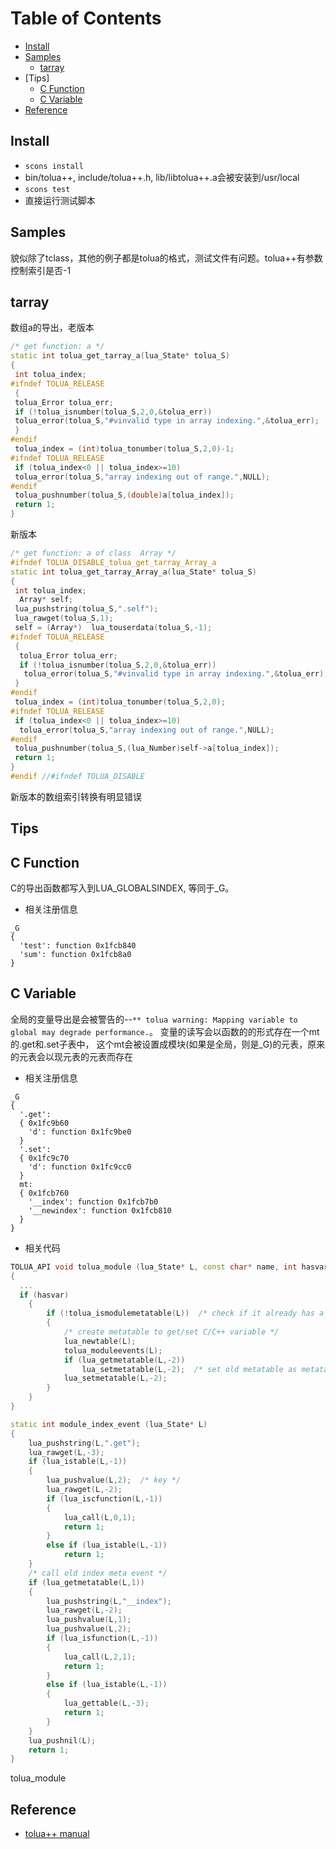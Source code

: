 
Table of Contents
=================

* [Install](#install)
* [Samples](#samples)
  * [tarray](#tarray)
* [Tips]
  * [C Function](#c-function)
  * [C Variable](#c-variable)
* [Reference](#reference)

Install
-------

* ```scons install```
* bin/tolua++, include/tolua++.h, lib/libtolua++.a会被安装到/usr/local
* ```scons test```
* 直接运行测试脚本

Samples
-------

貌似除了tclass，其他的例子都是tolua的格式，测试文件有问题。tolua++有参数控制索引是否-1

tarray
------

数组a的导出，老版本
```cpp
/* get function: a */
static int tolua_get_tarray_a(lua_State* tolua_S)
{
 int tolua_index;
#ifndef TOLUA_RELEASE
 {
 tolua_Error tolua_err;
 if (!tolua_isnumber(tolua_S,2,0,&tolua_err))
 tolua_error(tolua_S,"#vinvalid type in array indexing.",&tolua_err);
 }
#endif
 tolua_index = (int)tolua_tonumber(tolua_S,2,0)-1;
#ifndef TOLUA_RELEASE
 if (tolua_index<0 || tolua_index>=10)
 tolua_error(tolua_S,"array indexing out of range.",NULL);
#endif
 tolua_pushnumber(tolua_S,(double)a[tolua_index]);
 return 1;
}
```

新版本
```cpp
/* get function: a of class  Array */
#ifndef TOLUA_DISABLE_tolua_get_tarray_Array_a
static int tolua_get_tarray_Array_a(lua_State* tolua_S)
{
 int tolua_index;
  Array* self;
 lua_pushstring(tolua_S,".self");
 lua_rawget(tolua_S,1);
 self = (Array*)  lua_touserdata(tolua_S,-1);
#ifndef TOLUA_RELEASE
 {
  tolua_Error tolua_err;
  if (!tolua_isnumber(tolua_S,2,0,&tolua_err))
   tolua_error(tolua_S,"#vinvalid type in array indexing.",&tolua_err);
 }
#endif
 tolua_index = (int)tolua_tonumber(tolua_S,2,0);
#ifndef TOLUA_RELEASE
 if (tolua_index<0 || tolua_index>=10)
  tolua_error(tolua_S,"array indexing out of range.",NULL);
#endif
 tolua_pushnumber(tolua_S,(lua_Number)self->a[tolua_index]);
 return 1;
}
#endif //#ifndef TOLUA_DISABLE
```
新版本的数组索引转换有明显错误

Tips
----

C Function
----------

C的导出函数都写入到LUA_GLOBALSINDEX, 等同于_G。

* 相关注册信息

```
_G
{
  'test': function 0x1fcb840
  'sum': function 0x1fcb8a0
}
```

C Variable
----------

全局的变量导出是会被警告的--```** tolua warning: Mapping variable to global may degrade performance.```。
变量的读写会以函数的的形式存在一个mt的.get和.set子表中， 这个mt会被设置成模块(如果是全局，则是_G)的元表，原来的元表会以现元表的元表而存在

* 相关注册信息

```
_G
{
  '.get':
  { 0x1fc9b60
    'd': function 0x1fc9be0
  }
  '.set':
  { 0x1fc9c70
    'd': function 0x1fc9cc0
  }
  mt:
  { 0x1fcb760
    '__index': function 0x1fcb7b0
    '__newindex': function 0x1fcb810
  }
}
```

* 相关代码

```cpp
TOLUA_API void tolua_module (lua_State* L, const char* name, int hasvar)
{
  ...
  if (hasvar)
	{
		if (!tolua_ismodulemetatable(L))  /* check if it already has a module metatable */
		{
			/* create metatable to get/set C/C++ variable */
			lua_newtable(L);
			tolua_moduleevents(L);
			if (lua_getmetatable(L,-2))
				lua_setmetatable(L,-2);  /* set old metatable as metatable of metatable */
			lua_setmetatable(L,-2);
		}
	}
}

static int module_index_event (lua_State* L)
{
	lua_pushstring(L,".get");
	lua_rawget(L,-3);
	if (lua_istable(L,-1))
	{
		lua_pushvalue(L,2);  /* key */
		lua_rawget(L,-2);
		if (lua_iscfunction(L,-1))
		{
			lua_call(L,0,1);
			return 1;
		}
		else if (lua_istable(L,-1))
			return 1;
	}
	/* call old index meta event */
	if (lua_getmetatable(L,1))
	{
		lua_pushstring(L,"__index");
		lua_rawget(L,-2);
		lua_pushvalue(L,1);
		lua_pushvalue(L,2);
		if (lua_isfunction(L,-1))
		{
			lua_call(L,2,1);
			return 1;
		}
		else if (lua_istable(L,-1))
		{
			lua_gettable(L,-3);
			return 1;
		}
	}
	lua_pushnil(L);
	return 1;
}
```

tolua_module

Reference
---------

* [tolua++ manual](https://www8.cs.umu.se/kurser/TDBD12/VT04/lab/lua/tolua++.html)
